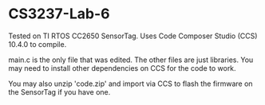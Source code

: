 # CS3237-Lab-6

Tested on TI RTOS CC2650 SensorTag. Uses Code Composer Studio (CCS) 10.4.0 to compile.

main.c is the only file that was edited. The other files are just libraries. You may need to install other dependencies on CCS for the code to work.

You may also unzip 'code.zip' and import via CCS to flash the firmware on the SensorTag if you have one.

